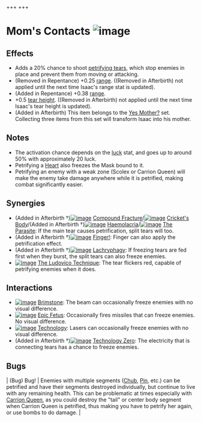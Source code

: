 +++
+++

 # Mom's Contacts ![image](/image/Mom%27s_Contacts.png) 

Effects
---------


* Adds a 20% chance to shoot [petrifying tears](/wiki/Petrification "Petrification"), which stop enemies in place and prevent them from moving or attacking.
* (Removed in Repentance) +0.25 [range](/wiki/Range "Range"). ((Removed in Afterbirth) not applied until the next time Isaac's range stat is updated).
* (Added in Repentance) +0.38 [range](/wiki/Range "Range").
* +0.5 [tear height](/wiki/Tear_height "Tear height"). ((Removed in Afterbirth) not applied until the next time Isaac's tear height is updated).
* (Added in Afterbirth) This item belongs to the [Yes Mother?](/wiki/Yes_Mother%3F "Yes Mother?") set. Collecting three items from this set will transform Isaac into his mother.


Notes
-------


* The activation chance depends on the [luck](/wiki/Luck "Luck") stat, and goes up to around 50% with approximately 20 luck.
* Petrifying a [Heart](/wiki/Mask_%2B_Heart "Mask + Heart") also freezes the Mask bound to it.
* Petrifying an enemy with a weak zone (Scolex or Carrion Queen) will make the enemy take damage anywhere while it is petrified, making combat significantly easier.


Synergies
-----------


* (Added in Afterbirth †)[![image](/image/Compound_Fracture.png)](/wiki/Compound_Fracture "Compound Fracture") [Compound Fracture](/wiki/Compound_Fracture "Compound Fracture")/[![image](/image/Cricket%27s_Body.png)](/wiki/Cricket%27s_Body "Cricket's Body") [Cricket's Body](/wiki/Cricket%27s_Body "Cricket's Body")/(Added in Afterbirth †)[![image](/image/Haemolacria.png)](/wiki/Haemolacria "Haemolacria") [Haemolacria](/wiki/Haemolacria "Haemolacria")/[![image](/image/The_Parasite.png)](/wiki/The_Parasite "The Parasite") [The Parasite](/wiki/The_Parasite "The Parasite"): If the main tear causes petrification, split tears will too.
* (Added in Afterbirth †)[![image](/image/Finger!.png)](/wiki/Finger! "Finger!") [Finger!](/wiki/Finger! "Finger!"): Finger can also apply the petrification effect.
* (Added in Afterbirth †)[![image](/image/Lachryphagy.png)](/wiki/Lachryphagy "Lachryphagy") [Lachryphagy](/wiki/Lachryphagy "Lachryphagy"): If freezing tears are fed first when they burst, the split tears can also freeze enemies.
* [![image](/image/The_Ludovico_Technique.png)](/wiki/The_Ludovico_Technique "The Ludovico Technique") [The Ludovico Technique](/wiki/The_Ludovico_Technique "The Ludovico Technique"): The tear flickers red, capable of petrifying enemies when it does.


Interactions
--------------


* [![image](/image/Brimstone.png)](/wiki/Brimstone "Brimstone") [Brimstone](/wiki/Brimstone "Brimstone"): The beam can occasionally freeze enemies with no visual difference.
* [![image](/image/Epic_Fetus.png)](/wiki/Epic_Fetus "Epic Fetus") [Epic Fetus](/wiki/Epic_Fetus "Epic Fetus"): Occasionally fires missiles that can freeze enemies. No visual difference.
* [![image](/image/Technology.png)](/wiki/Technology "Technology") [Technology](/wiki/Technology "Technology"): Lasers can occasionally freeze enemies with no visual difference.
* (Added in Afterbirth †)[![image](/image/Technology_Zero.png)](/wiki/Technology_Zero "Technology Zero") [Technology Zero](/wiki/Technology_Zero "Technology Zero"): The electricity that is connecting tears has a chance to freeze enemies.


Bugs
------




| (Bug) Bug!
 | Enemies with multiple segments ([Chub](/wiki/Chub "Chub"), [Pin](/wiki/Pin "Pin"), etc.) can be petrified and have their segments destroyed individually, but continue to live with any remaining health. This can be problematic at times especially with [Carrion Queen](/wiki/Carrion_Queen "Carrion Queen"), as you could destroy the "tail" or center body segment when Carrion Queen is petrified, thus making you have to petrify her again, or use bombs to do damage.
 |


